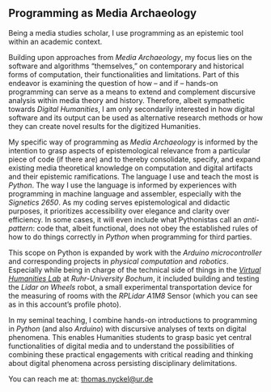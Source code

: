 ## Programming as Media Archaeology

Being a media studies scholar, I use programming as an epistemic tool within an academic context.

Building upon approaches from _Media Archaeology_, my focus lies on the software and algorithms “themselves,”  on contemporary and historical forms of computation, their functionalities and limitations. Part of this endeavor is examining the question of how – and if – hands-on programming can serve as a means to extend and complement discursive analysis within media theory and history. Therefore, albeit sympathetic towards _Digital Humanities_, I am only secondarily interested in how digital software and its output can be used as alternative research methods or how they can create novel results for the digitized Humanities.

My specific way of programming as _Media Archaeology_ is informed by the intention to grasp aspects of epistemological relevance from a particular piece of code (if there are) and to thereby consolidate, specify, and expand existing media theoretical knowledge on computation and digital artifacts and their epistemic ramifications. The language I use and teach the most is _Python_. The way I use the language is informed by experiences with programming in machine language and assembler, especially with the _Signetics 2650_. As my coding serves epistemological and didactic purposes, it prioritizes accessibility over elegance and clarity over efficiency. In some cases, it will even include what Pythonistas call an _anti-pattern_: code that, albeit functional, does not obey the established rules of how to do things correctly in _Python_ when programming for third parties.

This scope on Python is expanded by work with the _Arduino microcontroller_ and corresponding projects in _physical computation_ and _robotics_. Especially while being in charge of the technical side of things in the [_Virtual Humanities Lab_](https://vhl.blogs.ruhr-uni-bochum.de/) at _Ruhr-University Bochum_, it included building and testing the _Lidar on Wheels_ robot, a small experimental transportation device for the measuring of rooms with the _RPLidar A1M8_ Sensor (which you can see as in this account’s profile photo).

In my seminal teaching, I combine hands-on introductions to programming in _Python_ (and also _Arduino_) with discursive analyses of texts on digital phenomena. This enables Humanities students to grasp basic yet central functionalities of digital media and to understand the possibilities of combining these practical engagements with critical reading and thinking about digital phenomena across persisting disciplinary delimitations.

You can reach me at: [thomas.nyckel@ur.de](mailto:thomas.nyckel@ur.de) 
